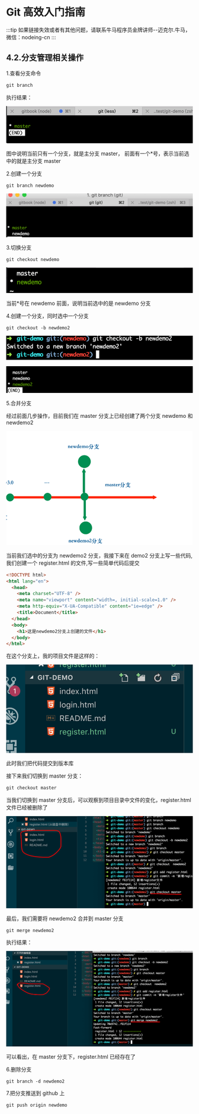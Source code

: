 # Git 高效入门指南

:::tip
如果链接失效或者有其他问题，请联系牛马程序员金牌讲师--迈克尔.牛马，微信：nodeing-cn
:::

## 4.2.分支管理相关操作

1.查看分支命令

```js
git branch
```

执行结果：

![](./img/2019-03-23-20-19-20.png)

图中说明当前只有一个分支，就是主分支 master， 前面有一个\*号，表示当前选中的就是主分支 master

2.创建一个分支

```
git branch newdemo
```

![](./img/2019-03-23-20-21-26.png)

3.切换分支

```
git checkout newdemo
```

![](./img/2019-03-23-20-24-50.png)

当前\*号在 newdemo 前面，说明当前选中的是 newdemo 分支

4.创建一个分支，同时选中一个分支

```
git checkout -b newdemo2
```

![](./img/2019-03-23-20-27-03.png)

![](./img/2019-03-23-20-28-38.png)

5.合并分支

经过前面几步操作，目前我们在 master 分支上已经创建了两个分支 newdemo 和 newdemo2

![](./img/2019-03-23-20-32-49.png)

当前我们选中的分支为 newdemo2 分支，我接下来在 demo2 分支上写一些代码,我们创建一个 register.html 的文件,写一些简单代码后提交

```html
<!DOCTYPE html>
<html lang="en">
  <head>
    <meta charset="UTF-8" />
    <meta name="viewport" content="width=, initial-scale=1.0" />
    <meta http-equiv="X-UA-Compatible" content="ie=edge" />
    <title>Document</title>
  </head>
  <body>
    <h1>这是newdemo2分支上创建的文件</h1>
  </body>
</html>
```

在这个分支上，我的项目文件是这样的：

![](./img/2019-03-23-20-36-23.png)

此时我们把代码提交到版本库

接下来我们切换到 master 分支：

```js
git checkout master
```

当我们切换到 master 分支后，可以观察到项目目录中文件的变化，register.html 文件已经被删除了

![](./img/2019-03-23-20-40-46.png)

最后，我们需要将 newdemo2 合并到 master 分支

```
git merge newdemo2
```

执行结果：

![](./img/2019-03-23-20-42-11.png)

可以看出，在 master 分支下，register.html 已经存在了

6.删除分支

```
git branch -d newdemo2
```

7.把分支推送到 github 上

```
git push origin newdemo
```
